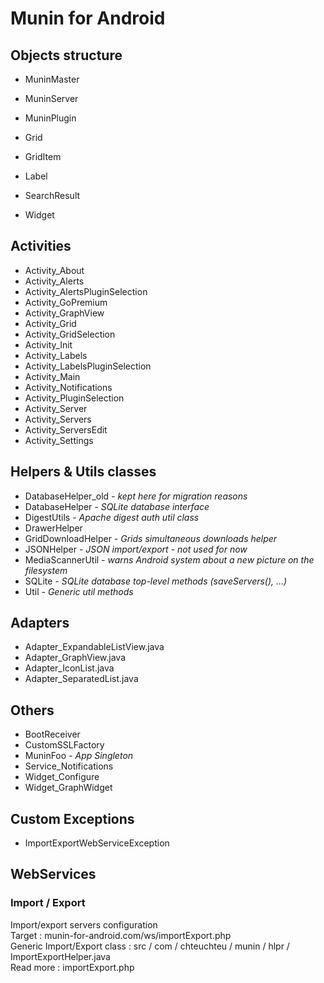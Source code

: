 # Munin for Android #

## Objects structure ##
* MuninMaster
* MuninServer
* MuninPlugin

* Grid
* GridItem
* Label
* SearchResult
* Widget

## Activities ##
* Activity_About
* Activity_Alerts
* Activity_AlertsPluginSelection
* Activity_GoPremium
* Activity_GraphView
* Activity_Grid
* Activity_GridSelection
* Activity_Init
* Activity_Labels
* Activity_LabelsPluginSelection
* Activity_Main
* Activity_Notifications
* Activity_PluginSelection
* Activity_Server
* Activity_Servers
* Activity_ServersEdit
* Activity_Settings

## Helpers & Utils classes ##
* DatabaseHelper_old *- kept here for migration reasons*
* DatabaseHelper *- SQLite database interface*
* DigestUtils *- Apache digest auth util class*
* DrawerHelper
* GridDownloadHelper *- Grids simultaneous downloads helper*
* JSONHelper *- JSON import/export - not used for now*
* MediaScannerUtil *- warns Android system about a new picture on the filesystem*
* SQLite *- SQLite database top-level methods (saveServers(), ...)*
* Util *- Generic util methods*

## Adapters ##
* Adapter_ExpandableListView.java
* Adapter_GraphView.java
* Adapter_IconList.java
* Adapter_SeparatedList.java

## Others ##
* BootReceiver
* CustomSSLFactory
* MuninFoo *- App Singleton*
* Service_Notifications
* Widget_Configure
* Widget_GraphWidget

## Custom Exceptions ##
* ImportExportWebServiceException

## WebServices ##
### Import / Export ###
Import/export servers configuration  
Target : munin-for-android.com/ws/importExport.php  
Generic Import/Export class : src / com / chteuchteu / munin / hlpr / ImportExportHelper.java  
Read more : importExport.php
